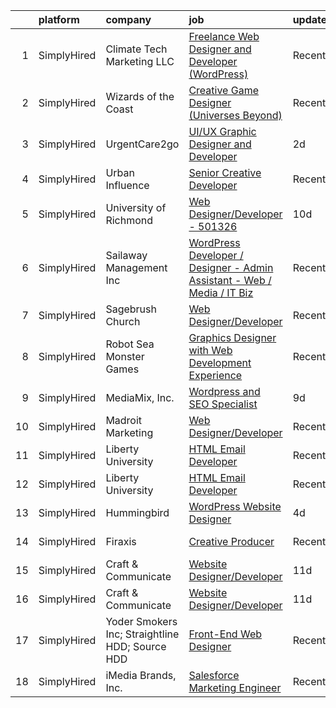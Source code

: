 

|    | platform    | company                                         | job                                                                                                                                                                                    | update_time   | location                |
|---:|:------------|:------------------------------------------------|:---------------------------------------------------------------------------------------------------------------------------------------------------------------------------------------|:--------------|:------------------------|
|  1 | SimplyHired | Climate Tech Marketing LLC                      | [Freelance Web Designer and Developer (WordPress)](https://www.simplyhired.com/job/S_9EoZ8wLXhSScJU2itoPn5Mue1LWSwTjpycuMtZ41y8I2Bx_hlO3A?q=creative+developer)                        | Recently      | Remote                  |
|  2 | SimplyHired | Wizards of the Coast                            | [Creative Game Designer (Universes Beyond)](https://www.simplyhired.com/job/jWomYcrffuFKOS6UN5wlp0875VjJ1Tya-mH68HdNUdEZbuMI9fyxEQ?q=creative+developer)                               | Recently      | Renton, WA              |
|  3 | SimplyHired | UrgentCare2go                                   | [UI/UX Graphic Designer and Developer](https://www.simplyhired.com/job/Biq7vf3nJ3rRjPzFzOwFF9ukpHOiSIdratpiAUuJYKfazPNnOGxDJA?q=creative+developer)                                    | 2d            | Keller, TX              |
|  4 | SimplyHired | Urban Influence                                 | [Senior Creative Developer](https://www.simplyhired.com/job/lpE_bL-yjqpHSloyTj3b2W_ymBr2Qt4fxKsCaBDIyNYur2UKulPh3g?q=creative+developer)                                               | Recently      | Remote                  |
|  5 | SimplyHired | University of Richmond                          | [Web Designer/Developer - 501326](https://www.simplyhired.com/job/PRf8EzckQXSVEWdfdVbRjiCWj6JKEhcbPWBP1DHLYcmiBzTYya1mrg?q=creative+developer)                                         | 10d           | Richmond, VA            |
|  6 | SimplyHired | Sailaway Management Inc                         | [WordPress Developer / Designer - Admin Assistant - Web / Media / IT Biz](https://www.simplyhired.com/job/FJDvWm0DafznlRoAod-PpZvtF4MJzFnu_d0EHSGblEUqFZI3E6mLJA?q=creative+developer) | Recently      | Saint Simons Island, GA |
|  7 | SimplyHired | Sagebrush Church                                | [Web Designer/Developer](https://www.simplyhired.com/job/Eu1kD_fSBa-2PGUuwWBfNm98hw7GB3YW0oLlJ5UJm4EfbTjMxgmZrQ?q=creative+developer)                                                  | Recently      | Albuquerque, NM         |
|  8 | SimplyHired | Robot Sea Monster Games                         | [Graphics Designer with Web Development Experience](https://www.simplyhired.com/job/N4BO87oRG00KSi0K7Ma2m9LHGqmAvzhRS6biDsr6wLCnYBDV_MS1yw?q=creative+developer)                       | Recently      | Remote                  |
|  9 | SimplyHired | MediaMix, Inc.                                  | [Wordpress and SEO Specialist](https://www.simplyhired.com/job/WzvsMCmw9YmZ0iHrtqSuV4hf0NtrnfCoF3ocdXja_7GkKt8KWIHP8A?q=creative+developer)                                            | 9d            | Remote                  |
| 10 | SimplyHired | Madroit Marketing                               | [Web Designer/Developer](https://www.simplyhired.com/job/2ECCZKv_yRidqYSoG3u4dtl6EIssDNlefGaCRzsDoIHb3JnxZOP6Lw?q=creative+developer)                                                  | Recently      | Remote                  |
| 11 | SimplyHired | Liberty University                              | [HTML Email Developer](https://www.simplyhired.com/job/n7ZBIoizNvg1vnbsiAIDufegw0i4ApkD0M26QH770WAN4RoUlue8Ew?q=creative+developer)                                                    | Recently      | Remote                  |
| 12 | SimplyHired | Liberty University                              | [HTML Email Developer](https://www.simplyhired.com/job/n7ZBIoizNvg1vnbsiAIDufegw0i4ApkD0M26QH770WAN4RoUlue8Ew?q=creative+developer)                                                    | Recently      | Remote                  |
| 13 | SimplyHired | Hummingbird                                     | [WordPress Website Designer](https://www.simplyhired.com/job/ABXcdYzuRTEpWWY98bwfiF7GYZB0s8zVn93ukySMEWT0EQyzoTR-QQ?q=creative+developer)                                              | 4d            | Dallas, TX              |
| 14 | SimplyHired | Firaxis                                         | [Creative Producer](https://www.simplyhired.com/job/YZHsKd0iaVIiMkktLCt5yWjaMqDbEVIhkUk2KHSUENYUKaegeoAHbA?q=creative+developer)                                                       | Recently      | Maryland City, MD       |
| 15 | SimplyHired | Craft & Communicate                             | [Website Designer/Developer](https://www.simplyhired.com/job/Ta_l3uYaH0BdRDkXoCm9ovgXUl6A4yEz4iQF2GO8qRBqNMQLCJAIPw?q=creative+developer)                                              | 11d           | Remote                  |
| 16 | SimplyHired | Craft & Communicate                             | [Website Designer/Developer](https://www.simplyhired.com/job/Ta_l3uYaH0BdRDkXoCm9ovgXUl6A4yEz4iQF2GO8qRBqNMQLCJAIPw?q=creative+developer)                                              | 11d           | Remote                  |
| 17 | SimplyHired | Yoder Smokers Inc; Straightline HDD; Source HDD | [Front-End Web Designer](https://www.simplyhired.com/job/dQp1X-q1g0E5oSepYRQIAk9XqxDK0CpGeXQylmMJ0DARQ34yZ-ZbsQ?q=creative+developer)                                                  | Recently      | Hutchinson, KS          |
| 18 | SimplyHired | iMedia Brands, Inc.                             | [Salesforce Marketing Engineer](https://www.simplyhired.com/job/w5thOX20Q71kc20xy1REPCPEFreRApkWNaNdoTRJUtZOa-0N68ngVw?q=creative+developer)                                           | Recently      | Eden Prairie, MN        |